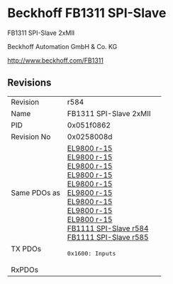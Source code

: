 # Beckhoff FB1311 SPI-Slave

FB1311 SPI-Slave 2xMII

Beckhoff Automation GmbH & Co. KG

http://www.beckhoff.com/FB1311

## Revisions
<table>
<tr >
<td>Revision</td>
<td>r584</td>
</tr>
<tr >
<td>Name</td>
<td>FB1311 SPI-Slave 2xMII</td>
</tr>
<tr >
<td>PID</td>
<td>0x051f0862</td>
</tr>
<tr >
<td>Revision No</td>
<td>0x0258008d</td>
</tr>
<tr >
<td>Same PDOs as</td>
<td><a href="EL9800">EL9800 r-15</a><br/><a href="EL9800">EL9800 r-15</a><br/><a href="EL9800">EL9800 r-15</a><br/><a href="EL9800">EL9800 r-15</a><br/><a href="EL9800">EL9800 r-15</a><br/><a href="EL9800">EL9800 r-15</a><br/><a href="EL9800">EL9800 r-15</a><br/><a href="EL9800">EL9800 r-15</a><br/><a href="EL9800">EL9800 r-15</a><br/><a href="FB1111+SPI-Slave">FB1111 SPI-Slave r584</a><br/><a href="FB1111+SPI-Slave">FB1111 SPI-Slave r585</a></td>
</tr>
<tr class="txpdo pdosection">
<td rowspan=1 valign=top>TX PDOs</td>
<td><pre>0x1600: Inputs</pre></td>
<td></td>
</tr>
<tr >
<td>RxPDOs</td>
<td></td>
</tr>
</table>
